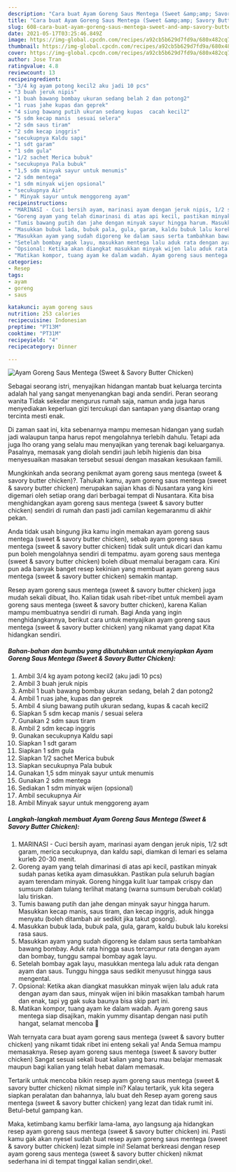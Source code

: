 ```yaml
---
description: "Cara buat Ayam Goreng Saus Mentega (Sweet &amp;amp; Savory Butter Chicken) yang enak Untuk Jualan"
title: "Cara buat Ayam Goreng Saus Mentega (Sweet &amp;amp; Savory Butter Chicken) yang enak Untuk Jualan"
slug: 608-cara-buat-ayam-goreng-saus-mentega-sweet-and-amp-savory-butter-chicken-yang-enak-untuk-jualan
date: 2021-05-17T03:25:46.849Z
image: https://img-global.cpcdn.com/recipes/a92cb5b629d7fd9a/680x482cq70/ayam-goreng-saus-mentega-sweet-savory-butter-chicken-foto-resep-utama.jpg
thumbnail: https://img-global.cpcdn.com/recipes/a92cb5b629d7fd9a/680x482cq70/ayam-goreng-saus-mentega-sweet-savory-butter-chicken-foto-resep-utama.jpg
cover: https://img-global.cpcdn.com/recipes/a92cb5b629d7fd9a/680x482cq70/ayam-goreng-saus-mentega-sweet-savory-butter-chicken-foto-resep-utama.jpg
author: Jose Tran
ratingvalue: 4.8
reviewcount: 13
recipeingredient:
- "3/4 kg ayam potong kecil2 aku jadi 10 pcs"
- "3 buah jeruk nipis"
- "1 buah bawang bombay ukuran sedang belah 2 dan potong2"
- "1 ruas jahe kupas dan geprek"
- "4 siung bawang putih ukuran sedang kupas  cacah kecil2"
- "5 sdm kecap manis  sesuai selera"
- "2 sdm saus tiram"
- "2 sdm kecap inggris"
- "secukupnya Kaldu sapi"
- "1 sdt garam"
- "1 sdm gula"
- "1/2 sachet Merica bubuk"
- "secukupnya Pala bubuk"
- "1,5 sdm minyak sayur untuk menumis"
- "2 sdm mentega"
- "1 sdm minyak wijen opsional"
- "secukupnya Air"
- " Minyak sayur untuk menggoreng ayam"
recipeinstructions:
- "MARINASI - Cuci bersih ayam, marinasi ayam dengan jeruk nipis, 1/2 sdt garam, merica secukupnya, dan kaldu sapi, diamkan di lemari es selama kurleb 20-30 menit."
- "Goreng ayam yang telah dimarinasi di atas api kecil, pastikan minyak sudah panas ketika ayam dimasukkan. Pastikan pula seluruh bagian ayam terendam minyak. Goreng hingga kulit luar tampak crispy dan sumsum dalam tulang terlihat matang (warna sumsum berubah coklat) lalu tiriskan."
- "Tumis bawang putih dan jahe dengan minyak sayur hingga harum. Masukkan kecap manis, saus tiram, dan kecap inggris, aduk hingga menyatu (boleh ditambah air sedikit jika takut gosong)."
- "Masukkan bubuk lada, bubuk pala, gula, garam, kaldu bubuk lalu koreksi rasa saus."
- "Masukkan ayam yang sudah digoreng ke dalam saus serta tambahkan bawang bombay. Aduk rata hingga saus tercampur rata dengan ayam dan bombay, tunggu sampai bombay agak layu."
- "Setelah bombay agak layu, masukkan mentega lalu aduk rata dengan ayam dan saus. Tunggu hingga saus sedikit menyusut hingga saus mengental."
- "Opsional: Ketika akan diangkat masukkan minyak wijen lalu aduk rata dengan ayam dan saus, minyak wijen ini bikin masakkan tambah harum dan enak, tapi yg gak suka baunya bisa skip part ini."
- "Matikan kompor, tuang ayam ke dalam wadah. Ayam goreng saus mentega siap disajikan, makin yummy disantap dengan nasi putih hangat, selamat mencoba 🧡"
categories:
- Resep
tags:
- ayam
- goreng
- saus

katakunci: ayam goreng saus 
nutrition: 253 calories
recipecuisine: Indonesian
preptime: "PT13M"
cooktime: "PT31M"
recipeyield: "4"
recipecategory: Dinner

---
```



![Ayam Goreng Saus Mentega (Sweet &amp; Savory Butter Chicken)](https://img-global.cpcdn.com/recipes/a92cb5b629d7fd9a/680x482cq70/ayam-goreng-saus-mentega-sweet-savory-butter-chicken-foto-resep-utama.jpg)

Sebagai seorang istri, menyajikan hidangan mantab buat keluarga tercinta adalah hal yang sangat menyenangkan bagi anda sendiri. Peran seorang  wanita Tidak sekedar mengurus rumah saja, namun anda juga harus menyediakan keperluan gizi tercukupi dan santapan yang disantap orang tercinta mesti enak.

Di zaman  saat ini, kita sebenarnya mampu memesan hidangan yang sudah jadi walaupun tanpa harus repot mengolahnya terlebih dahulu. Tetapi ada juga lho orang yang selalu mau menyajikan yang terenak bagi keluarganya. Pasalnya, memasak yang diolah sendiri jauh lebih higienis dan bisa menyesuaikan masakan tersebut sesuai dengan masakan kesukaan famili. 



Mungkinkah anda seorang penikmat ayam goreng saus mentega (sweet &amp; savory butter chicken)?. Tahukah kamu, ayam goreng saus mentega (sweet &amp; savory butter chicken) merupakan sajian khas di Nusantara yang kini digemari oleh setiap orang dari berbagai tempat di Nusantara. Kita bisa menghidangkan ayam goreng saus mentega (sweet &amp; savory butter chicken) sendiri di rumah dan pasti jadi camilan kegemaranmu di akhir pekan.

Anda tidak usah bingung jika kamu ingin memakan ayam goreng saus mentega (sweet &amp; savory butter chicken), sebab ayam goreng saus mentega (sweet &amp; savory butter chicken) tidak sulit untuk dicari dan kamu pun boleh mengolahnya sendiri di tempatmu. ayam goreng saus mentega (sweet &amp; savory butter chicken) boleh dibuat memalui beragam cara. Kini pun ada banyak banget resep kekinian yang membuat ayam goreng saus mentega (sweet &amp; savory butter chicken) semakin mantap.

Resep ayam goreng saus mentega (sweet &amp; savory butter chicken) juga mudah sekali dibuat, lho. Kalian tidak usah ribet-ribet untuk membeli ayam goreng saus mentega (sweet &amp; savory butter chicken), karena Kalian mampu membuatnya sendiri di rumah. Bagi Anda yang ingin menghidangkannya, berikut cara untuk menyajikan ayam goreng saus mentega (sweet &amp; savory butter chicken) yang nikamat yang dapat Kita hidangkan sendiri.

<!--inarticleads1-->

##### Bahan-bahan dan bumbu yang dibutuhkan untuk menyiapkan Ayam Goreng Saus Mentega (Sweet &amp; Savory Butter Chicken):

1. Ambil 3/4 kg ayam potong kecil2 (aku jadi 10 pcs)
1. Ambil 3 buah jeruk nipis
1. Ambil 1 buah bawang bombay ukuran sedang, belah 2 dan potong2
1. Ambil 1 ruas jahe, kupas dan geprek
1. Ambil 4 siung bawang putih ukuran sedang, kupas &amp; cacah kecil2
1. Siapkan 5 sdm kecap manis / sesuai selera
1. Gunakan 2 sdm saus tiram
1. Ambil 2 sdm kecap inggris
1. Gunakan secukupnya Kaldu sapi
1. Siapkan 1 sdt garam
1. Siapkan 1 sdm gula
1. Siapkan 1/2 sachet Merica bubuk
1. Siapkan secukupnya Pala bubuk
1. Gunakan 1,5 sdm minyak sayur untuk menumis
1. Gunakan 2 sdm mentega
1. Sediakan 1 sdm minyak wijen (opsional)
1. Ambil secukupnya Air
1. Ambil  Minyak sayur untuk menggoreng ayam




<!--inarticleads2-->

##### Langkah-langkah membuat Ayam Goreng Saus Mentega (Sweet &amp; Savory Butter Chicken):

1. MARINASI - Cuci bersih ayam, marinasi ayam dengan jeruk nipis, 1/2 sdt garam, merica secukupnya, dan kaldu sapi, diamkan di lemari es selama kurleb 20-30 menit.
1. Goreng ayam yang telah dimarinasi di atas api kecil, pastikan minyak sudah panas ketika ayam dimasukkan. Pastikan pula seluruh bagian ayam terendam minyak. Goreng hingga kulit luar tampak crispy dan sumsum dalam tulang terlihat matang (warna sumsum berubah coklat) lalu tiriskan.
1. Tumis bawang putih dan jahe dengan minyak sayur hingga harum. Masukkan kecap manis, saus tiram, dan kecap inggris, aduk hingga menyatu (boleh ditambah air sedikit jika takut gosong).
1. Masukkan bubuk lada, bubuk pala, gula, garam, kaldu bubuk lalu koreksi rasa saus.
1. Masukkan ayam yang sudah digoreng ke dalam saus serta tambahkan bawang bombay. Aduk rata hingga saus tercampur rata dengan ayam dan bombay, tunggu sampai bombay agak layu.
1. Setelah bombay agak layu, masukkan mentega lalu aduk rata dengan ayam dan saus. Tunggu hingga saus sedikit menyusut hingga saus mengental.
1. Opsional: Ketika akan diangkat masukkan minyak wijen lalu aduk rata dengan ayam dan saus, minyak wijen ini bikin masakkan tambah harum dan enak, tapi yg gak suka baunya bisa skip part ini.
1. Matikan kompor, tuang ayam ke dalam wadah. Ayam goreng saus mentega siap disajikan, makin yummy disantap dengan nasi putih hangat, selamat mencoba 🧡




Wah ternyata cara buat ayam goreng saus mentega (sweet &amp; savory butter chicken) yang nikamt tidak ribet ini enteng sekali ya! Anda Semua mampu memasaknya. Resep ayam goreng saus mentega (sweet &amp; savory butter chicken) Sangat sesuai sekali buat kalian yang baru mau belajar memasak maupun bagi kalian yang telah hebat dalam memasak.

Tertarik untuk mencoba bikin resep ayam goreng saus mentega (sweet &amp; savory butter chicken) nikmat simple ini? Kalau tertarik, yuk kita segera siapkan peralatan dan bahannya, lalu buat deh Resep ayam goreng saus mentega (sweet &amp; savory butter chicken) yang lezat dan tidak rumit ini. Betul-betul gampang kan. 

Maka, ketimbang kamu berfikir lama-lama, ayo langsung aja hidangkan resep ayam goreng saus mentega (sweet &amp; savory butter chicken) ini. Pasti kamu gak akan nyesel sudah buat resep ayam goreng saus mentega (sweet &amp; savory butter chicken) lezat simple ini! Selamat berkreasi dengan resep ayam goreng saus mentega (sweet &amp; savory butter chicken) nikmat sederhana ini di tempat tinggal kalian sendiri,oke!.

